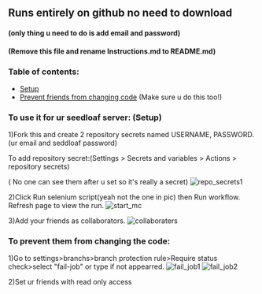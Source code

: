 ## Runs entirely on github no need to download 
#### (only thing u need to do is add email and password)
#### (Remove this file and rename Instructions.md to README.md)
### Table of contents:
- [Setup](https://github.com/dibope/mcserverstarter/blob/main/README.md#to-use-it-for-ur-seedloaf-server)
- [Prevent friends from changing code](https://github.com/dibope/mcserverstarter/blob/main/README.md#to-prevent-them-from-changing-the-code) (Make sure u do this too!)

### To use it for ur seedloaf server: (Setup)

1)Fork this and create 2 repository secrets named USERNAME, PASSWORD.(ur email and seddloaf password)

  To add repository secret:(Settings > Secrets and variables > Actions > repository secrets)

( No one can see them after u set so it's really a secret)
![repo_secrets1](https://github.com/dibope/mcserverstarter/blob/main/.github/workflows/Images/repo_secrets1.jpg)

2)Click Run selenium script(yeah not the one in pic) then Run workflow. Refresh page to view the run.
![start_mc](https://github.com/dibope/mcserverstarter/blob/main/.github/workflows/Images/startmc.jpg)

3)Add your friends as collaborators.
![collaboraters](https://github.com/dibope/mcserverstarter/blob/main/.github/workflows/Images/collaboraters.jpg)

### To prevent them from changing the code:

1)Go to settings>branchs>branch protection rule>Require status check>select "fail-job" or type if not appearred.
![fail_job1](https://github.com/dibope/mcserverstarter/blob/main/.github/workflows/Images/fail_job1.jpg)
![fail_job2](https://github.com/dibope/mcserverstarter/blob/main/.github/workflows/Images/fail_job2.jpg)

2)Set ur friends with read only access

